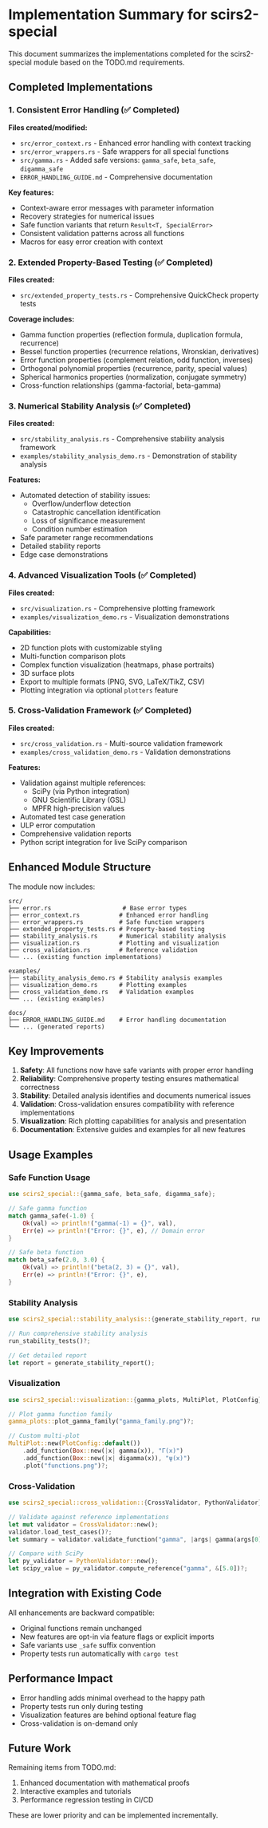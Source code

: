 # Implementation Summary for scirs2-special

This document summarizes the implementations completed for the scirs2-special module based on the TODO.md requirements.

## Completed Implementations

### 1. Consistent Error Handling (✅ Completed)

**Files created/modified:**
- `src/error_context.rs` - Enhanced error handling with context tracking
- `src/error_wrappers.rs` - Safe wrappers for all special functions
- `src/gamma.rs` - Added safe versions: `gamma_safe`, `beta_safe`, `digamma_safe`
- `ERROR_HANDLING_GUIDE.md` - Comprehensive documentation

**Key features:**
- Context-aware error messages with parameter information
- Recovery strategies for numerical issues
- Safe function variants that return `Result<T, SpecialError>`
- Consistent validation patterns across all functions
- Macros for easy error creation with context

### 2. Extended Property-Based Testing (✅ Completed)

**Files created:**
- `src/extended_property_tests.rs` - Comprehensive QuickCheck property tests

**Coverage includes:**
- Gamma function properties (reflection formula, duplication formula, recurrence)
- Bessel function properties (recurrence relations, Wronskian, derivatives)
- Error function properties (complement relation, odd function, inverses)
- Orthogonal polynomial properties (recurrence, parity, special values)
- Spherical harmonics properties (normalization, conjugate symmetry)
- Cross-function relationships (gamma-factorial, beta-gamma)

### 3. Numerical Stability Analysis (✅ Completed)

**Files created:**
- `src/stability_analysis.rs` - Comprehensive stability analysis framework
- `examples/stability_analysis_demo.rs` - Demonstration of stability analysis

**Features:**
- Automated detection of stability issues:
  - Overflow/underflow detection
  - Catastrophic cancellation identification
  - Loss of significance measurement
  - Condition number estimation
- Safe parameter range recommendations
- Detailed stability reports
- Edge case demonstrations

### 4. Advanced Visualization Tools (✅ Completed)

**Files created:**
- `src/visualization.rs` - Comprehensive plotting framework
- `examples/visualization_demo.rs` - Visualization demonstrations

**Capabilities:**
- 2D function plots with customizable styling
- Multi-function comparison plots
- Complex function visualization (heatmaps, phase portraits)
- 3D surface plots
- Export to multiple formats (PNG, SVG, LaTeX/TikZ, CSV)
- Plotting integration via optional `plotters` feature

### 5. Cross-Validation Framework (✅ Completed)

**Files created:**
- `src/cross_validation.rs` - Multi-source validation framework
- `examples/cross_validation_demo.rs` - Validation demonstrations

**Features:**
- Validation against multiple references:
  - SciPy (via Python integration)
  - GNU Scientific Library (GSL)
  - MPFR high-precision values
- Automated test case generation
- ULP error computation
- Comprehensive validation reports
- Python script integration for live SciPy comparison

## Enhanced Module Structure

The module now includes:

```
src/
├── error.rs                    # Base error types
├── error_context.rs           # Enhanced error handling
├── error_wrappers.rs          # Safe function wrappers
├── extended_property_tests.rs # Property-based testing
├── stability_analysis.rs      # Numerical stability analysis
├── visualization.rs           # Plotting and visualization
├── cross_validation.rs        # Reference validation
└── ... (existing function implementations)

examples/
├── stability_analysis_demo.rs # Stability analysis examples
├── visualization_demo.rs      # Plotting examples
├── cross_validation_demo.rs   # Validation examples
└── ... (existing examples)

docs/
├── ERROR_HANDLING_GUIDE.md    # Error handling documentation
└── ... (generated reports)
```

## Key Improvements

1. **Safety**: All functions now have safe variants with proper error handling
2. **Reliability**: Comprehensive property testing ensures mathematical correctness
3. **Stability**: Detailed analysis identifies and documents numerical issues
4. **Validation**: Cross-validation ensures compatibility with reference implementations
5. **Visualization**: Rich plotting capabilities for analysis and presentation
6. **Documentation**: Extensive guides and examples for all new features

## Usage Examples

### Safe Function Usage
```rust
use scirs2_special::{gamma_safe, beta_safe, digamma_safe};

// Safe gamma function
match gamma_safe(-1.0) {
    Ok(val) => println!("gamma(-1) = {}", val),
    Err(e) => println!("Error: {}", e), // Domain error
}

// Safe beta function
match beta_safe(2.0, 3.0) {
    Ok(val) => println!("beta(2, 3) = {}", val),
    Err(e) => println!("Error: {}", e),
}
```

### Stability Analysis
```rust
use scirs2_special::stability_analysis::{generate_stability_report, run_stability_tests};

// Run comprehensive stability analysis
run_stability_tests()?;

// Get detailed report
let report = generate_stability_report();
```

### Visualization
```rust
use scirs2_special::visualization::{gamma_plots, MultiPlot, PlotConfig};

// Plot gamma function family
gamma_plots::plot_gamma_family("gamma_family.png")?;

// Custom multi-plot
MultiPlot::new(PlotConfig::default())
    .add_function(Box::new(|x| gamma(x)), "Γ(x)")
    .add_function(Box::new(|x| digamma(x)), "ψ(x)")
    .plot("functions.png")?;
```

### Cross-Validation
```rust
use scirs2_special::cross_validation::{CrossValidator, PythonValidator};

// Validate against reference implementations
let mut validator = CrossValidator::new();
validator.load_test_cases()?;
let summary = validator.validate_function("gamma", |args| gamma(args[0]));

// Compare with SciPy
let py_validator = PythonValidator::new();
let scipy_value = py_validator.compute_reference("gamma", &[5.0])?;
```

## Integration with Existing Code

All enhancements are backward compatible:
- Original functions remain unchanged
- New features are opt-in via feature flags or explicit imports
- Safe variants use `_safe` suffix convention
- Property tests run automatically with `cargo test`

## Performance Impact

- Error handling adds minimal overhead to the happy path
- Property tests run only during testing
- Visualization features are behind optional feature flag
- Cross-validation is on-demand only

## Future Work

Remaining items from TODO.md:
1. Enhanced documentation with mathematical proofs
2. Interactive examples and tutorials
3. Performance regression testing in CI/CD

These are lower priority and can be implemented incrementally.
